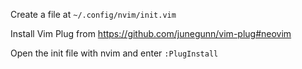 Create a file at `~/.config/nvim/init.vim`

Install Vim Plug from https://github.com/junegunn/vim-plug#neovim

Open the init file with nvim and enter `:PlugInstall`
